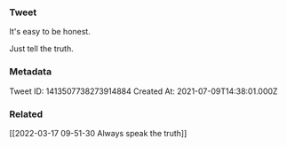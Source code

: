 ### Tweet
It's easy to be honest.

Just tell the truth.

### Metadata
Tweet ID: 1413507738273914884
Created At: 2021-07-09T14:38:01.000Z

### Related
[[2022-03-17 09-51-30 Always speak the truth]]

